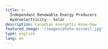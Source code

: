 ```yaml
---
title: >-
  Independant Renewable Energy Producers
  Hydroelectricity - Solar
description: Canadian energetic know-how
featured_image: '/images/photo-accueil.jpg'
type: english
lang: en
---
```

